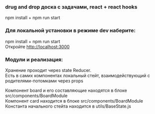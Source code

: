 ### drug and drop доска с задачами, react + react hooks 

npm install + npm run start

### Для локальной установки в режиме dev наберите:

npm install + npm run start<br />
Откройте [http://localhost:3000](http://localhost:3000)  

### Модули и реализация:

Хранение проходит через state Reducer.<br />
Есть в самих компонентах локальный стейт, взаимодействующий с родителями-потомками через props<br />

Компонент board и его составляющие находятся в блоке src/components/BoardModule<br />
Компонент card находится в блоке src/components/BoardModule<br />
Константа начального стейта находится в utils/BaseState.js<br />